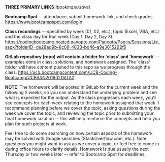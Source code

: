 **THREE PRIMARY LINKS** *(bookmark/save)*

**Bootcamp Spot** -- attendance, submit homework link, and check grades.
https://www.bootcampspot.com/login
 
**Class recordings** -- specified by week (01, 02, etc.), topic (Excel, VBA, etc.) and the class day for that week (Day 1, Day 2, Day 3).
https://codingbootcamp.hosted.panopto.com/Panopto/Pages/Sessions/List.aspx?folderID=de28ad9b-8c09-4833-bd46-a9e3015292f9
 
**GitLab repository (repo) will contain a folder for 'class' and 'homework'** -- examples done in class, solutions, and homework assigned. The 'class' folder will have content pushed to this repo as we progress through the class.
https://ucb.bootcampcontent.com/UCB-Coding-Bootcamp/UCBSAN201902DATA2
 
**NOTE**: The homework will be posted in GitLab for the current week and the following 2 weeks, so you can understand the underlying problem and see what is expected for the output. As the class progresses each week, you'll see concepts for each week relating to the homework assigned that week. I recommend planning before we cover the topic, asking questions during the week we cover the topic, and reviewing the topic prior to submitting your final homework solution -- this will help reinforce the concepts and help you plan for such projects at work.
 
Feel free to do some searching on how certain aspects of the homework may be solved with Google searches (StackOverflow.com, etc.). Note questions you might want to ask as we cover a topic, or feel free to come in during office hours to clarify details. Homework is due usually the next Thursday or two weeks later -- refer to Bootcamp Spot for deadlines.

